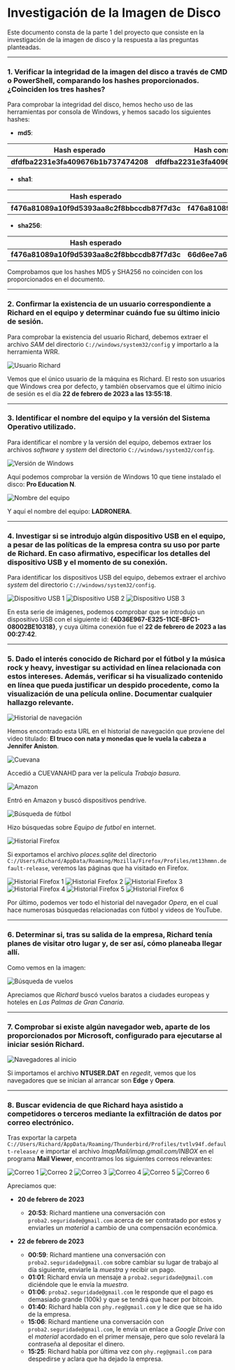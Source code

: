 # Investigación de la Imagen de Disco

Este documento consta de la parte 1 del proyecto que consiste en la investigación de la imagen de disco y la respuesta a las preguntas planteadas.

---

### 1. Verificar la integridad de la imagen del disco a través de CMD o PowerShell, comparando los hashes proporcionados. ¿Coinciden los tres hashes?

Para comprobar la integridad del disco, hemos hecho uso de las herramientas por consola de Windows, y hemos sacado los siguientes hashes:

- **md5**:

| **Hash esperado**                  | **Hash conseguido**                 |
|------------------------------------|-------------------------------------|
| **dfdfba2231e3fa409676b1b737474208** | **dfdfba2231e3fa409676b1b737474288** |

- **sha1**:

| **Hash esperado**                                               | **Hash conseguido**                                               |
|-----------------------------------------------------------------|-------------------------------------------------------------------|
| **f476a81089a10f9d5393aa8c2f8bbccdb87f7d3c**                    | **f476a81089a10f9d5393aa8c2f8bbccdb87f7d3c**                      |

- **sha256**:

| **Hash esperado**                                                                 | **Hash conseguido**                                                                 |
|-----------------------------------------------------------------------------------|-----------------------------------------------------------------------------------|
| **f476a81089a10f9d5393aa8c2f8bbccdb87f7d3c**                                      | **66d6ee7a61ea7a986e8f6bb54b9986f79d95b5a0278bef86678ed42ace320d9b**              |

Comprobamos que los hashes MD5 y SHA256 no coinciden con los proporcionados en el documento.

---

### 2. Confirmar la existencia de un usuario correspondiente a Richard en el equipo y determinar cuándo fue su último inicio de sesión.

Para comprobar la existencia del usuario Richard, debemos extraer el archivo *SAM* del directorio `C://windows/system32/config` y importarlo a la herramienta WRR.

![Usuario Richard](./img/Hallazgos/Hallazgo%201.png)

Vemos que el único usuario de la máquina es Richard. El resto son usuarios que Windows crea por defecto, y también observamos que el último inicio de sesión es el día **22 de febrero de 2023 a las 13:55:18**.

---

### 3. Identificar el nombre del equipo y la versión del Sistema Operativo utilizado.

Para identificar el nombre y la versión del equipo, debemos extraer los archivos *software* y *system* del directorio `C://windows/system32/config`.

![Versión de Windows](./img/Hallazgos/Hallazgo%202.png)

Aquí podemos comprobar la versión de Windows 10 que tiene instalado el disco: **Pro Education N**.

![Nombre del equipo](./img/Hallazgos/Hallazgo%203.png)

Y aquí el nombre del equipo: **LADRONERA**.

---

### 4. Investigar si se introdujo algún dispositivo USB en el equipo, a pesar de las políticas de la empresa contra su uso por parte de Richard. En caso afirmativo, especificar los detalles del dispositivo USB y el momento de su conexión.

Para identificar los dispositivos USB del equipo, debemos extraer el archivo *system* del directorio `C://windows/system32/config`.

![Dispositivo USB 1](./img/Hallazgos/Hallazgo%204.png)
![Dispositivo USB 2](./img/Hallazgos/Hallazgo%205.png)
![Dispositivo USB 3](./img/Hallazgos/Hallazgo%206.png)

En esta serie de imágenes, podemos comprobar que se introdujo un dispositivo USB con el siguiente id: **{4D36E967-E325-11CE-BFC1-08002BE10318}**, y cuya última conexión fue el **22 de febrero de 2023 a las 00:27:42**.

---

### 5. Dado el interés conocido de Richard por el fútbol y la música rock y heavy, investigar su actividad en línea relacionada con estos intereses. Además, verificar si ha visualizado contenido en línea que pueda justificar un despido procedente, como la visualización de una película online. Documentar cualquier hallazgo relevante.

![Historial de navegación](./img/Hallazgos/Hallazgo%207.png)

Hemos encontrado esta URL en el historial de navegación que proviene del video titulado: **El truco con nata y monedas que le vuela la cabeza a Jennifer Aniston**.

![Cuevana](./img/Hallazgos/Hallazgo%208.png)

Accedió a CUEVANAHD para ver la película *Trabajo basura*.

![Amazon](./img/Hallazgos/Hallazgo%209.png)

Entró en Amazon y buscó dispositivos pendrive.

![Búsqueda de fútbol](./img/Hallazgos/Hallazgo%2010.png)

Hizo búsquedas sobre *Equipo de futbol* en internet.

![Historial Firefox](./img/Hallazgos/Hallazgo%2011.png)

Si exportamos el archivo *places.sqlite* del directorio `C://Users/Richard/AppData/Roaming/Mozilla/Firefox/Profiles/mt13hmmn.default-release`, veremos las páginas que ha visitado en Firefox.

![Historial Firefox 1](./img/Hallazgos/Hallazgo%2012.png)
![Historial Firefox 2](./img/Hallazgos/Hallazgo%2013.png)
![Historial Firefox 3](./img/Hallazgos/Hallazgo%2014.png)
![Historial Firefox 4](./img/Hallazgos/Hallazgo%2015.png)
![Historial Firefox 5](./img/Hallazgos/Hallazgo%2016.png)
![Historial Firefox 6](./img/Hallazgos/Hallazgo%2017.png)

Por último, podemos ver todo el historial del navegador *Opera*, en el cual hace numerosas búsquedas relacionadas con fútbol y videos de YouTube.

---

### 6. Determinar si, tras su salida de la empresa, Richard tenía planes de visitar otro lugar y, de ser así, cómo planeaba llegar allí.

Como vemos en la imagen:

![Búsqueda de vuelos](./img/Hallazgos/Hallazgo%2018.png)

Apreciamos que *Richard* buscó vuelos baratos a ciudades europeas y hoteles en *Las Palmas de Gran Canaria*.

---

### 7. Comprobar si existe algún navegador web, aparte de los proporcionados por Microsoft, configurado para ejecutarse al iniciar sesión Richard.

![Navegadores al inicio](./img/Hallazgos/Hallazgo%2019.png)

Si importamos el archivo **NTUSER.DAT** en *regedit*, vemos que los navegadores que se inician al arrancar son **Edge** y **Opera**.

---

### 8. Buscar evidencia de que Richard haya asistido a competidores o terceros mediante la exfiltración de datos por correo electrónico.

Tras exportar la carpeta `C://Users/Richard/AppData/Roaming/Thunderbird/Profiles/tvtlv94f.default-release/` e importar el archivo *ImapMail/imap.gmail.com/INBOX* en el programa **Mail Viewer**, encontramos los siguientes correos relevantes:

![Correo 1](./img/Hallazgos/Hallazgo%2020.png)
![Correo 2](./img/Hallazgos/Hallazgo%2021.png)
![Correo 3](./img/Hallazgos/Hallazgo%2022.png)
![Correo 4](./img/Hallazgos/Hallazgo%2023.png)
![Correo 5](./img/Hallazgos/Hallazgo%2024.png)
![Correo 6](./img/Hallazgos/Hallazgo%2025.png)

Apreciamos que:

- **20 de febrero de 2023**
  - **20:53**: Richard mantiene una conversación con `proba2.seguridade@gmail.com` acerca de ser contratado por estos y enviarles un *material* a cambio de una compensación económica.

- **22 de febrero de 2023**
  - **00:59**: Richard mantiene una conversación con `proba2.seguridade@gmail.com` sobre cambiar su lugar de trabajo al día siguiente, enviarle la *muestra* y recibir un pago.
  - **01:01**: Richard envía un mensaje a `proba2.seguridade@gmail.com` diciéndole que le envía la *muestra*.
  - **01:06**: `proba2.seguridade@gmail.com` le responde que el pago es demasiado grande (100k) y que se tendrá que hacer por bitcoin.
  - **01:40**: Richard habla con `phy.reg@gmail.com` y le dice que se ha ido de la empresa.
  - **15:06**: Richard mantiene una conversación con `proba2.seguridade@gmail.com`, le envía un enlace a *Google Drive* con el *material* acordado en el primer mensaje, pero que solo revelará la contraseña al depositar el dinero.
  - **15:25**: Richard habla por última vez con `phy.reg@gmail.com` para despedirse y aclara que ha dejado la empresa.
